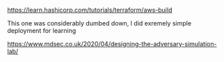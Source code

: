 https://learn.hashicorp.com/tutorials/terraform/aws-build

This one was considerably dumbed down, I did exremely simple deployment for learning

https://www.mdsec.co.uk/2020/04/designing-the-adversary-simulation-lab/
